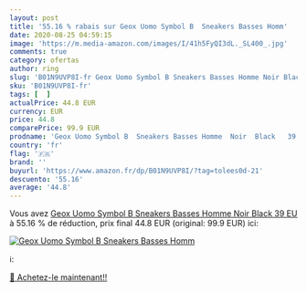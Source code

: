```yaml
---
layout: post
title: '55.16 % rabais sur Geox Uomo Symbol B  Sneakers Basses Homm'
date: 2020-08-25 04:59:15
image: 'https://m.media-amazon.com/images/I/41h5FyQI3dL._SL400_.jpg'
comments: true
category: ofertas
author: ring
slug: 'B01N9UVP8I-fr Geox Uomo Symbol B Sneakers Basses Homme Noir Black 39 EU'
sku: 'B01N9UVP8I-fr'
tags: [  ]
actualPrice: 44.8 EUR
currency: EUR
price: 44.8
comparePrice: 99.9 EUR
prodname: 'Geox Uomo Symbol B  Sneakers Basses Homme  Noir  Black   39 EU'
country: 'fr'
flag: '🇫🇷'
brand: ''
buyurl: 'https://www.amazon.fr/dp/B01N9UVP8I/?tag=tolees0d-21'
descuento: '55.16'
average: '44.8'
---
```


Vous avez [Geox Uomo Symbol B  Sneakers Basses Homme  Noir  Black   39 EU](https://www.amazon.fr/dp/B01N9UVP8I/?tag=tolees0d-21)  à  55.16 % de réduction, prix final  44.8 EUR (original: 99.9 EUR) ici:

[![Geox Uomo Symbol B  Sneakers Basses Homm](https://m.media-amazon.com/images/I/41h5FyQI3dL._SL400_.jpg)](https://www.amazon.fr/dp/B01N9UVP8I/?tag=tolees0d-21)

ℹ️:


[🛒 Achetez-le maintenant!!](https://www.amazon.fr/dp/B01N9UVP8I/?tag=tolees0d-21)
